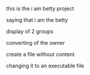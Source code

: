 this is the i am betty project

saying that i am the betty

display of 2 groups

converting of the owner

create a file without content

changing it to an executable file
